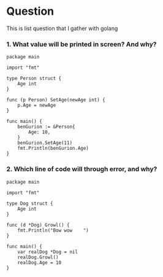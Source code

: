 # Question
This is list question that I gather with golang

### 1. What value will be printed in screen? And why?
```
package main

import "fmt"

type Person struct {
	Age int
}

func (p Person) SetAge(newAge int) {
	p.Age = newAge
}

func main() {
	benGurion := &Person{
		Age: 10,
	}
	benGurion.SetAge(11)
	fmt.Println(benGurion.Age)
}
```

### 2. Which line of code will through error, and why?
```
package main

import "fmt"

type Dog struct {
	Age int
}

func (d *Dog) Growl() {
	fmt.Println("Bow wow	")
}

func main() {
	var realDog *Dog = nil
	realDog.Growl()
	realDog.Age = 10
}
```